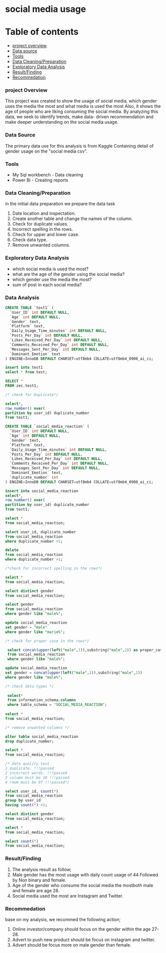 # social media usage

# Table of contents
- [project overview](#project-overview)
- [Data source](#data-source)
- [Tools](#tools)
- [Data Cleaning/Preparation](#data-cleaning/preparation)
- [Exploratory Data Analysis](#Exploratory`Data-Analysis)
- [Result/Finding](#reuslt/finding)
- [Recommedation](#Recommedation)


### project Overview

This project was created to show the usage of social media, which gender uses the media the most and what media is used the most Also, it shows the age of people who are liking consuming the social media. By analyzing this data, we seek to identify trends, make data- driven recommendation and make deeper understanding on the social media usage.

### Data Source

The primary data use for this analysis is from Kaggle
Containing detail of gender usage on the "social media csv". 


### Tools
- My Sql workbench - Data cleaning 
- Power Bi - Creating reports

 ### Data Cleaning/Preparation

 
 in the initial data preparation we prepare the data task
 1. Date location and inspectation.
 2. Create another table and change the names of the column. 
 3. Check for duplicate values.
 4. Incorrect spelling in the rows.
 5. Check for upper and lower case.
 6. Check data type.
 7. Remove unwanted columns.

 ### Exploratory Data Analysis
 - which social media is used the most?
 - what are the age of the gender using the social media?
 - which gender use the media the most?
 - sum of post in each social media?

### Data Analysis
```sql
CREATE TABLE `test1` (
  `User_ID` int DEFAULT NULL,
  `Age` int DEFAULT NULL,
  `Gender` text,
  `Platform` text,
  `Daily_Usage_Time_minutes` int DEFAULT NULL,
  `Posts_Per_Day` int DEFAULT NULL,
  `Likes_Received_Per_Day` int DEFAULT NULL,
  `Comments_Received_Per_Day` int DEFAULT NULL,
  `Messages_Sent_Per_Day` int DEFAULT NULL,
  `Dominant_Emotion` text
) ENGINE=InnoDB DEFAULT CHARSET=utf8mb4 COLLATE=utf8mb4_0900_ai_ci;

insert into test1
select * from test;

SELECT *
FROM zec.test1;

/* check for Duplicate*/

select*,
row_number() over(
partition by user_id) duplicate_number
from test1;

CREATE TABLE `social_media_reaction` (
  `User_ID` int DEFAULT NULL,
  `Age` int DEFAULT NULL,
  `Gender` text,
  `Platform` text,
  `Daily_Usage_Time_minutes` int DEFAULT NULL,
  `Posts_Per_Day` int DEFAULT NULL,
  `Likes_Received_Per_Day` int DEFAULT NULL,
  `Comments_Received_Per_Day` int DEFAULT NULL,
  `Messages_Sent_Per_Day` int DEFAULT NULL,
  `Dominant_Emotion` text,
  `duplicate_number` int
) ENGINE=InnoDB DEFAULT CHARSET=utf8mb4 COLLATE=utf8mb4_0900_ai_ci;

insert into social_media_reaction
select*,
row_number() over(
partition by user_id) duplicate_number
from test1;

select *
from social_media_reaction;

select user_id, duplicate_number
from social_media_reaction
where duplicate_number >1;

delete 
from social_media_reaction
where duplicate_number >1;

/*check for incorrect spelling in the rows*/

select *
from social_media_reaction;

select distinct gender
from social_media_reaction;

select gender
from social_media_reaction
where gender like "male%";

update social_media_reaction
set gender = "male"
where gender like "marie%";

/* check for proper case in the rows*/

 select concat(upper(left("male",1)),substring("male",2)) as proper_case
 from social_media_reaction
 where gender like "male%";

update social_media_reaction
set gender = concat(upper(left("male",1)),substring("male",2))
where gender like "male%";

/* check data types */
 
 select*
 from information_schema.columns
 where table_schema = "SOCIAL_MEDIA_REACTION";
 
select *
from social_media_reaction;

/* remove unwanted columns */

alter table social_media_reaction
drop duplicate_number;

select *
from social_media_reaction;

/* data quality test 
1 duplicate. !!!passed
2 incorrect words. !!!passed
3 column must be 10 !!!passed
4 rowm must be 97 !!!passed*/

select user_id, count(*)
from social_media_reaction
group by user_id
having count(*) >1;

select distinct gender
from social_media_reaction;

select *
from social_media_reaction;

select count(*)
from social_media_reaction;
```


### Result/Finding
1. The analysis result as follow;
2. Male gender has the most usage with daily count usage of 44 Followed by Non binary and female.
3. Age of the gender who consume the social media the mostboth male and female are age 28.
4. Social media used the most are Instagram and Twitter.

### Recommedation
base on my analysis, we recommed the following action;
1. Online investor/company should focus on the gender within the age 27- 28.
2. Advert to push new product should be focus on instagram and twitter.
3. Advert should be focus more on male gender than female.

